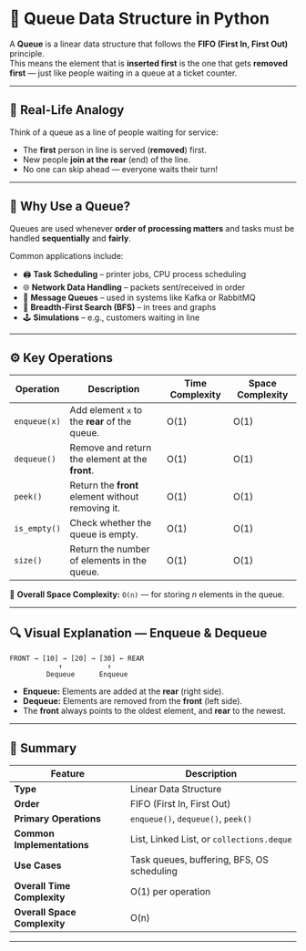 # 🚦 Queue Data Structure in Python

A **Queue** is a linear data structure that follows the **FIFO (First In, First Out)** principle.  
This means the element that is **inserted first** is the one that gets **removed first** — just like people waiting in a queue at a ticket counter.

---

## 🧠 Real-Life Analogy

Think of a queue as a line of people waiting for service:  
- The **first** person in line is served (**removed**) first.  
- New people **join at the rear** (end) of the line.  
- No one can skip ahead — everyone waits their turn!

---

## 🎯 Why Use a Queue?

Queues are used whenever **order of processing matters** and tasks must be handled **sequentially** and **fairly**.

Common applications include:

- 🖨️ **Task Scheduling** – printer jobs, CPU process scheduling  
- 🌐 **Network Data Handling** – packets sent/received in order  
- 💬 **Message Queues** – used in systems like Kafka or RabbitMQ  
- 🧮 **Breadth-First Search (BFS)** – in trees and graphs  
- 🕹️ **Simulations** – e.g., customers waiting in line  

---

## ⚙️ Key Operations

| Operation    | Description                                       | Time Complexity | Space Complexity |
|---------------|---------------------------------------------------|-----------------|------------------|
| `enqueue(x)`  | Add element `x` to the **rear** of the queue.    | O(1)            | O(1)             |
| `dequeue()`   | Remove and return the element at the **front**.  | O(1)            | O(1)             |
| `peek()`      | Return the **front** element without removing it.| O(1)            | O(1)             |
| `is_empty()`  | Check whether the queue is empty.                | O(1)            | O(1)             |
| `size()`      | Return the number of elements in the queue.      | O(1)            | O(1)             |

🧩 **Overall Space Complexity:** `O(n)` — for storing *n* elements in the queue.

---

## 🔍 Visual Explanation — Enqueue & Dequeue

    FRONT → [10] → [20] → [30] ← REAR
                ↑           ↑
             Dequeue      Enqueue


- **Enqueue:** Elements are added at the **rear** (right side).  
- **Dequeue:** Elements are removed from the **front** (left side).  
- The **front** always points to the oldest element, and **rear** to the newest.  

---

## 🧭 Summary

| Feature | Description |
|----------|-------------|
| **Type** | Linear Data Structure |
| **Order** | FIFO (First In, First Out) |
| **Primary Operations** | `enqueue()`, `dequeue()`, `peek()` |
| **Common Implementations** | List, Linked List, or `collections.deque` |
| **Use Cases** | Task queues, buffering, BFS, OS scheduling |
| **Overall Time Complexity** | O(1) per operation |
| **Overall Space Complexity** | O(n) |




---

